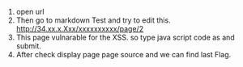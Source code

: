 1) open url 
2) Then go to markdown Test and try to edit this. http://34.xx.x.Xxx/xxxxxxxxxx/page/2
3) This page vulnarable for the XSS. so type java script code as <script> alert("anything") </script> and submit. 
4) After check display page page source and we can find last Flag.

